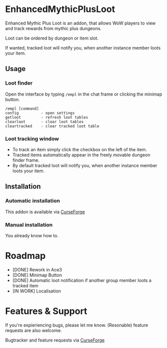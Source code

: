 # EnhancedMythicPlusLoot

Enhanced Mythic Plus Loot is an addon, that allows WoW players to view and track rewards from mythic plus dungeons.

Loot can be ordered by dungeon or item slot.

If wanted, tracked loot will notify you, when another instance member loots your item.

## Usage
### Loot finder
Open the interface by typing ```/empl``` in the chat frame or clicking the minimap button.
```
/empl [command]
config          - open settings
getloot         - refresh loot tables
clearloot       - clear loot tables
cleartracked    - clear tracked loot table
```

### Loot tracking window
- To track an item simply click the checkbox on the left of the item.
- Tracked items automatically appear in the freely movable dungeon finder frame.
- By default tracked loot will notify you, when another instance member loots your item.

## Installation
### Automatic installation
This addon is available via [CurseForge](https://www.curseforge.com/wow/addons/enhanced-mythic-plus-loot)

### Manual installation
You already know how to.

# Roadmap
- [DONE] Rework in Ace3
- [DONE] Minimap Button
- [DONE] Automatic loot notification if another group member loots a tracked item
- [IN WORK] Localisation

# Features & Support
If you're expieriencing bugs, please let me know.
(Resonable) feature requests are also welcome.

Bugtracker and feature requests via [CurseForge](https://legacy.curseforge.com/wow/addons/enhanced-mythic-plus-loot/issues)